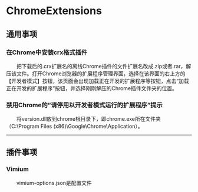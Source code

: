 # ChromeExtensions
## 通用事项
### 在Chrome中安装crx格式插件
&emsp;&emsp;把下载后的.crx扩展名的离线Chrome插件的文件扩展名改成.zip或者.rar，解压该文件。打开Chrome浏览器的扩展程序管理界面，选择在该界面的右上方的【开发者模式】按钮，该页面会出现加载正在开发的扩展程序等按钮，点击“加载正在开发的扩展程序”按钮，并选择刚刚解压的Chrome插件文件夹的位置。
### 禁用Chrome的“请停用以开发者模式运行的扩展程序”提示
&emsp;&emsp;将version.dll放到chrome根目录下，即chrome.exe所在文件夹（C:\Program Files (x86)\Google\Chrome\Application）。

---

## 插件事项
### Vimium
&emsp;&emsp;vimium-options.json是配置文件
